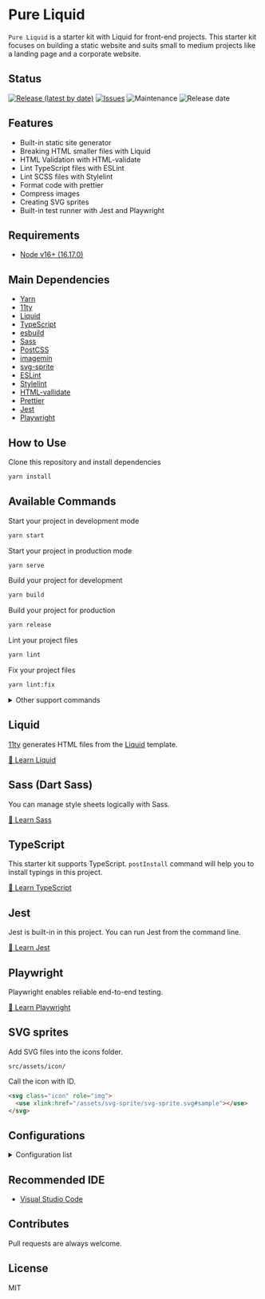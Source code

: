 # Pure Liquid

`Pure Liquid` is a starter kit with Liquid for front-end projects. This starter kit focuses on building a static website and suits small to medium projects like a landing page and a corporate website.

## Status

[![Release (latest by date)](https://img.shields.io/github/v/release/Kazuki-tam/pure-liquid)](https://github.com/Kazuki-tam/pure-liquid/releases/tag/v0.0.1)
[![Issues](https://img.shields.io/github/issues/Kazuki-tam/pure-liquid)](https://github.com/Kazuki-tam/pure-liquid/issues)
![Maintenance](https://img.shields.io/maintenance/yes/2022)
![Release date](https://img.shields.io/github/release-date/Kazuki-tam/pure-liquid)

## Features

- Built-in static site generator
- Breaking HTML smaller files with Liquid
- HTML Validation with HTML-validate
- Lint TypeScript files with ESLint
- Lint SCSS files with Stylelint
- Format code with prettier
- Compress images
- Creating SVG sprites
- Built-in test runner with Jest and Playwright

## Requirements

- [Node v16+ (16.17.0)](https://nodejs.org/en/)

## Main Dependencies

- [Yarn](https://yarnpkg.com/)
- [11ty](https://www.11ty.dev/)
- [Liquid](https://shopify.github.io/liquid/)
- [TypeScript](https://www.typescriptlang.org/)
- [esbuild](https://esbuild.github.io/)
- [Sass](https://sass-lang.com/)
- [PostCSS](https://postcss.org/)
- [imagemin](https://github.com/imagemin/imagemin#readme)
- [svg-sprite](https://github.com/svg-sprite/svg-sprite#readme)
- [ESLint](https://eslint.org/)
- [Stylelint](https://stylelint.io/)
- [HTML-vallidate](https://html-validate.org/)
- [Prettier](https://prettier.io/)
- [Jest](https://jestjs.io/)
- [Playwright](https://playwright.dev/)

## How to Use

Clone this repository and install dependencies

```bash
yarn install
```

## Available Commands

Start your project in development mode

```bash
yarn start
```

Start your project in production mode

```bash
yarn serve
```

Build your project for development

```bash
yarn build
```

Build your project for production

```bash
yarn release
```

Lint your project files

```bash
yarn lint
```

Fix your project files

```bash
yarn lint:fix
```

<details>
<summary>Other support commands</summary>

Install missing TypeScript typings

```bash
yarn postInstall
```

Check the package's license

```bash
yarn checkLicense
```

Run unit testing.

```bash
yarn unit
```

```bash
yarn unit:watch
```

Run UI testing.

```bash
yarn e2e
```

```bash
yarn e2e:headed
```

</details>

## Liquid

[11ty](https://www.11ty.dev/) generates HTML files from the [Liquid](https://liquidjs.com/index.html) template.

[📖 Learn Liquid](https://liquidjs.com/index.html)

## Sass (Dart Sass)

You can manage style sheets logically with Sass.

[📖 Learn Sass](https://sass-lang.com/)

## TypeScript

This starter kit supports TypeScript.
`postInstall` command will help you to install typings in this project.

[📖 Learn TypeScript](https://www.typescriptlang.org/)

## Jest

Jest is built-in in this project. You can run Jest from the command line.

[📖 Learn Jest](https://jestjs.io/)

## Playwright

Playwright enables reliable end-to-end testing.

[📖 Learn Playwright](https://playwright.dev/)

## SVG sprites

Add SVG files into the icons folder.

```
src/assets/icon/
```

Call the icon with ID.

```html
<svg class="icon" role="img">
  <use xlink:href="/assets/svg-sprite/svg-sprite.svg#sample"></use>
</svg>
```

## Configurations

<details>
<summary>Configuration list</summary>

- [package.json](https://docs.npmjs.com/cli/v7/configuring-npm/package-json)
- [tsconfig.json](https://www.typescriptlang.org/tsconfig)
- [.gitignore](https://github.com/github/gitignore)
- [.editorconfig](https://editorconfig.org/)
- [.eleventy.js](https://www.11ty.dev/docs/config/)
- [.eslintrc.json](https://eslint.org/docs/user-guide/configuring/)
- [.htmlvalidate.json](https://html-validate.org/usage/#configuration)
- [.postcssrc.json](https://github.com/postcss/postcss-load-config)
- [.prettierrc](https://prettier.io/docs/en/configuration.html)
- [.stylelintrc.json](https://stylelint.io/user-guide/configure)
- [imagemin.mjs](https://github.com/imagemin/imagemin)
- [jest.config.ts](https://jestjs.io/docs/configuration)
- [playwright.config.ts](https://playwright.dev/docs/test-configuration)
- [svgconfig.json](https://github.com/svg-sprite/svg-sprite#readme)
- [svgo.json](https://github.com/svg/svgo#readme)
- [esbuild.ts](https://esbuild.github.io/)

</details>

## Recommended IDE

- [Visual Studio Code](https://code.visualstudio.com/)

## Contributes

Pull requests are always welcome.

## License

MIT
